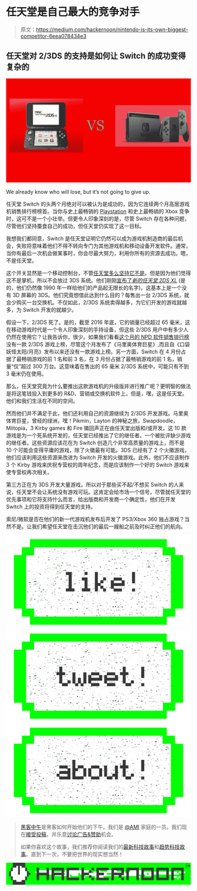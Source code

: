# 任天堂是自己最大的竞争对手

> 原文：<https://medium.com/hackernoon/nintendo-is-its-own-biggest-competitor-6eea078434e3>

## 任天堂对 2/3DS 的支持是如何让 Switch 的成功变得复杂的

![](img/f0e4f4bf11a0ee6741e6a0a01312a1ed.png)

We already know who will lose, but it’s not going to give up.

任天堂 Switch 的头两个月绝对可以被认为是成功的，因为它连续两个月高居游戏机销售排行榜榜首。当你与史上最畅销的 [Playstation](https://hackernoon.com/tagged/playstation) 和史上最畅销的 Xbox 竞争时，这可不是一个小壮举。但更令人印象深刻的是，尽管 Switch 存在各种问题，尽管他们坚持蚕食自己的成功，但任天堂仍实现了这一目标。

我想我们都同意，Switch 是任天堂证明它仍然可以成为游戏机制造商的最后机会，失败将意味着他们不得不转向专门为其他游戏机和移动设备开发软件。通常，当你有最后一次机会做某事时，你会尽最大努力，利用你所有的资源去成功。嗯，不是任天堂。

这个开关显然是一个移动控制台，不管[任天堂多么坚持它不是](https://www.gamefaqs.com/boards/189706-nintendo-switch/74857322)。但是因为他们觉得这不是掌机，所以不会放过 3DS 系统。他们刚刚[宣布了*新的任天堂 2DS XL*](https://www.polygon.com/2017/4/27/15463942/new-nintendo-2ds-xl-release-date-price) (是的，他们仍然像 1990 年一样给他们的产品起无限长的名字)，这基本上是一个没有 3D 屏幕的 3DS。他们究竟想借此达到什么目的？每售出一台 2/3DS 系统，就会少购买一台交换机。不仅如此，2/3DS 系统卖得越多，为它们开发的游戏就越多，为 Switch 开发的就越少。

假设一下，2/3DS 死了。是的，截至 2016 年底，它的销量已经超过 65 毫米，这在移动游戏时代是一个令人印象深刻的手持设备，但这些 2/3DS 用户中有多少人仍然在使用它？让我告诉你，很少。如果我们看看[这个月的 NPD 软件销售排行榜](https://venturebeat.com/2017/05/18/april-2017-npd/)没有一款 2/3DS 游戏上榜，尽管这个月发布了《马里奥体育巨星》,而且自《口袋妖怪太阳/月亮》发布以来还没有一款游戏上榜。另一方面，Switch 在 4 月份占据了最畅销游戏的前 1 名和前 3 名，在 3 月份占据了最畅销游戏的前 1 名，销量“仅”超过 300 万台。这意味着在售出的 65 毫米 2/3DS 系统中，可能只有不到 3 毫米仍在使用。

那么，任天堂究竟为什么要推出这款游戏机的升级版并进行推广呢？更明智的做法是将这笔钱投入到更多的 R&D、营销或交换机软件上。但是，嘿，这是任天堂。他们和我们生活在不同的空间。

然而他们并不满足于此，他们还利用自己的资源继续为 2/3DS 开发游戏。马里奥体育巨星，曾经的绿洲，嘿！Pikmin，Layton 的神秘之旅，Swapdoodle，Miitopia，3 Kirby games 和 Fire 徽回声正在由任天堂出版和/或开发。这 10 款游戏是为一个死系统开发的，任天堂已经推出了它的继任者。一个被批评缺少游戏的继任者。这些资源应该花在为 Switch 创造几个非常高质量的游戏上，而不是 10 个可能会变得平庸的游戏，除了火徽最有可能。3DS 已经有了 2 个火徽游戏，他们应该利用这些资源来改进为 Switch 开发的火徽游戏。此外，他们不应该制作 3 个 Kirby 游戏来庆祝专营权的周年纪念，而是应该制作一个好的 Switch 游戏来使专营权再次相关。

第三方正在为 3DS 开发大量游戏，所以对于那些买不起/不想买 Switch 的人来说，任天堂不会让系统没有游戏可玩。这肯定会给市场一个信号，尽管就任天堂的优先事项和它将支持什么而言，给出版商和开发商一个确定性，他们在开发 Switch 上的投资将得到任天堂的支持。

索尼/微软是否在他们的新一代游戏机发布后开发了 PS3/Xbox 360 独占游戏？当然不是。让我们希望任天堂在击沉他们的最后一艘船之前及时纠正他们的航向。

[![](img/50ef4044ecd4e250b5d50f368b775d38.png)](http://bit.ly/HackernoonFB)[![](img/979d9a46439d5aebbdcdca574e21dc81.png)](https://goo.gl/k7XYbx)[![](img/2930ba6bd2c12218fdbbf7e02c8746ff.png)](https://goo.gl/4ofytp)

> [黑客中午](http://bit.ly/Hackernoon)是黑客如何开始他们的下午。我们是 [@AMI](http://bit.ly/atAMIatAMI) 家庭的一员。我们现在[接受投稿](http://bit.ly/hackernoonsubmission)，并乐意[讨论广告&赞助](mailto:partners@amipublications.com)机会。
> 
> 如果你喜欢这个故事，我们推荐你阅读我们的[最新科技故事](http://bit.ly/hackernoonlatestt)和[趋势科技故事](https://hackernoon.com/trending)。直到下一次，不要把世界的现实想当然！

![](img/be0ca55ba73a573dce11effb2ee80d56.png)